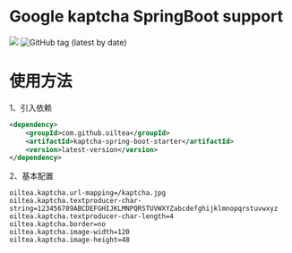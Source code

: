 # Google kaptcha SpringBoot support

[![](https://jitpack.io/v/oiltea/kaptcha-spring-boot-starter.svg)](https://jitpack.io/#oiltea/kaptcha-spring-boot-starter)
![GitHub tag (latest by date)](https://img.shields.io/github/v/tag/oiltea/kaptcha-spring-boot-starter?label=latest&logo=github&sort=date)

# 使用方法

1、引入依赖
``` xml
<dependency>
	<groupId>com.github.oiltea</groupId>
	<artifactId>kaptcha-spring-boot-starter</artifactId>
	<version>latest-version</version>
</dependency>
```

2、基本配置
``` properties
oiltea.kaptcha.url-mapping=/kaptcha.jpg
oiltea.kaptcha.textproducer-char-string=123456789ABCDEFGHIJKLMNPQRSTUVWXYZabcdefghijklmnopqrstuvwxyz
oiltea.kaptcha.textproducer-char-length=4
oiltea.kaptcha.border=no
oiltea.kaptcha.image-width=120
oiltea.kaptcha.image-height=48
```